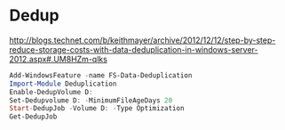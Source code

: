 # Dedup
http://blogs.technet.com/b/keithmayer/archive/2012/12/12/step-by-step-reduce-storage-costs-with-data-deduplication-in-windows-server-2012.aspx#.UM8HZm-qlks

```powershell
Add-WindowsFeature -name FS-Data-Deduplication
Import-Module Deduplication
Enable-DedupVolume D:
Set-Dedupvolume D: -MinimumFileAgeDays 20
Start-DedupJob -Volume D: -Type Optimization
Get-DedupJob
```

